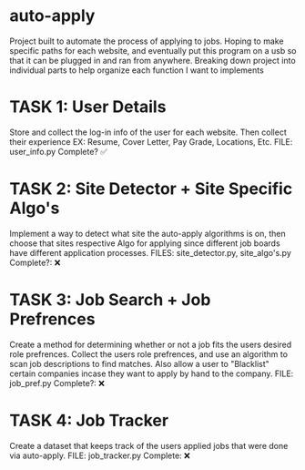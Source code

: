 # auto-apply
Project built to automate the process of applying to jobs. Hoping to make specific paths for each website, and eventually put this program on a usb so that it can be plugged in and ran from anywhere. Breaking down project into individual parts to help organize each function I want to implements

# TASK 1: User Details
Store and collect the log-in info of the user for each website. Then collect their experience EX: Resume, Cover Letter, Pay Grade, Locations, Etc. 
FILE: user_info.py
Complete? ✅

# TASK 2: Site Detector + Site Specific Algo's
Implement a way to detect what site the auto-apply algorithms is on, then choose that sites respective Algo for applying since different job boards have different application processes.
FILES: site_detector.py, site_algo's.py
Complete?: ❌

# TASK 3: Job Search + Job Prefrences
Create a method for determining whether or not a job fits the users desired role prefrences. Collect the users role prefrences, and use an algorithm to scan job descriptions to find matches. Also allow a user to "Blacklist" certain companies incase they want to apply by hand to the company.
FILE: job_pref.py
Complete?: ❌

# TASK 4: Job Tracker
Create a dataset that keeps track of the users applied jobs that were done via auto-apply.
FILE: job_tracker.py
Complete: ❌
